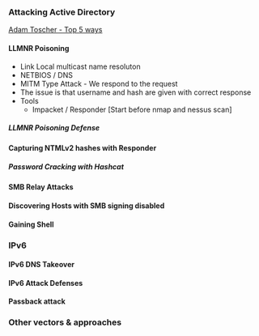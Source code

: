 ### Attacking Active Directory
[Adam Toscher - Top 5 ways](https://adam-toscher.medium.com/top-five-ways-i-got-domain-admin-on-your-internal-network-before-lunch-2018-edition-82259ab73aaa)

#### LLMNR Poisoning
- Link Local multicast name resoluton
- NETBIOS / DNS
- MITM Type Attack - We respond to the request
- The issue is that username and hash are given with correct response
- Tools
    - Impacket / Responder [Start before nmap and nessus scan]
 


##### LLMNR Poisoning Defense


#### Capturing NTMLv2 hashes with Responder


##### Password Cracking with Hashcat


#### SMB Relay Attacks


#### Discovering Hosts with SMB signing disabled


#### Gaining Shell


### IPv6

#### IPv6 DNS Takeover


#### IPv6 Attack Defenses


#### Passback attack


### Other vectors & approaches




